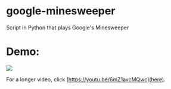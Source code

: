 # google-minesweeper
Script in Python that plays Google's Minesweeper

# Demo: 
![](https://media1.giphy.com/media/dZDX95SPojAL6rtStT/giphy.gif?cid=790b761118f926eb99788bfee3cd1d4025b336dcf409371c&rid=giphy.gif)

For a longer video, click [https://youtu.be/6mZ1avcMQwc](here).
